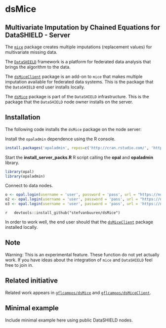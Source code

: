 <!-- README.md is generated from README.Rmd. Please edit that file -->

dsMice
======

Multivariate Imputation by Chained Equations for DataSHIELD - Server
--------------------------------------------------------------------

The [`mice`](https://github.com/stefvanbuuren/mice) package creates multiple imputations (replacement values) for multivariate missing data.

The [`DataSHIELD`](https://github.com/datashield) framework is a platform for federated data analysis that brings the algorithm to the data.

The [`dsMiceClient`](https://github.com/stefvanbuuren/dsMiceClient) package is an add-on to `mice` that makes multiple imputation available for federated data systems. This is the package that the `DataSHIELD` end user installs locally.

The [`dsMice`](https://github.com/stefvanbuuren/dsMice) package is part of the `DataSHIELD` infrastructure. This is the package that the `DataSHIELD` node owner installs on the server.

Installation
------------

The following code installs the `dsMice` package on the node server:

Install the `opaladmin` dependence using the R console.

```R
install.packages('opaladmin', repos=c('http://cran.rstudio.com/', 'http://cran.obiba.org'), dependencies=TRUE)
```
Start the **install_server_packs.R** R script calling the **opal** and **opaladmin** library.
```R
library(opal)
library(opaladmin)
```
Connect to data nodes.
```R
o <- opal.login(username = 'user', password = 'pass', url = "https://node-address-1")
o2 <- opal.login(username = 'user', password = 'pass', url = "https://node-address-2")
o3 <- opal.login(username = 'user', password = 'pass', url = 'https://node-address-3')
```

`r   devtools::install_github("stefvanbuuren/dsMice")`

In order to work well, the end user should that the [`dsMiceClient`](https://github.com/stefvanbuuren/dsMiceClient) package installed locally.

Note
----

Warning: This is an experimental feature. These function do not yet actually work. If you have ideas about the integration of `mice` and `DataSHIELD` feel free to join in.

Related initiative
------------------

Related work appears in [`gflcampos/dsMice`](https://github.com/gflcampos/dsMice) and [`gflcampos/dsMiceClient`](https://github.com/gflcampos/dsMiceClient).

Minimal example
---------------

Include minimal example here using public DataSHIELD nodes.
